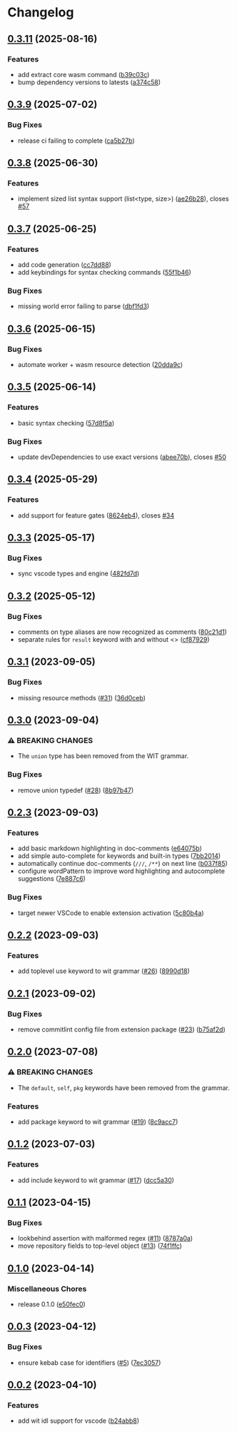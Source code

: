 # Changelog

## [0.3.11](https://github.com/bytecodealliance/vscode-wit/compare/wit-idl-v0.3.10...wit-idl-v0.3.11) (2025-08-16)


### Features

* add extract core wasm command ([b39c03c](https://github.com/bytecodealliance/vscode-wit/commit/b39c03c3cfc2ea6ef541191fb23604797618d31d))
* bump dependency versions to latests ([a374c58](https://github.com/bytecodealliance/vscode-wit/commit/a374c581e5f65092e2143b6f3e0ee4d7cff83ff0))

## [0.3.9](https://github.com/bytecodealliance/vscode-wit/compare/wit-idl-v0.3.8...wit-idl-v0.3.9) (2025-07-02)


### Bug Fixes

* release ci failing to complete ([ca5b27b](https://github.com/bytecodealliance/vscode-wit/commit/ca5b27bc8f602b763f27225b8402c273a9ec1084))

## [0.3.8](https://github.com/bytecodealliance/vscode-wit/compare/wit-idl-v0.3.7...wit-idl-v0.3.8) (2025-06-30)


### Features

* implement sized list syntax support (list&lt;type, size&gt;) ([ae26b28](https://github.com/bytecodealliance/vscode-wit/commit/ae26b28f5df856d4a1b0087033ed5f5403402d53)), closes [#57](https://github.com/bytecodealliance/vscode-wit/issues/57)

## [0.3.7](https://github.com/bytecodealliance/vscode-wit/compare/wit-idl-v0.3.6...wit-idl-v0.3.7) (2025-06-25)


### Features

* add code generation ([cc7dd88](https://github.com/bytecodealliance/vscode-wit/commit/cc7dd88198ed22b8cf1010be0d9e3221bfbed229))
* add keybindings for syntax checking commands ([55f1b46](https://github.com/bytecodealliance/vscode-wit/commit/55f1b469c69783ae5567a1a4eee205aabc353c22))


### Bug Fixes

* missing world error failing to parse ([dbf1fd3](https://github.com/bytecodealliance/vscode-wit/commit/dbf1fd35c3812fc3da2da554c84625a4120276c6))

## [0.3.6](https://github.com/bytecodealliance/vscode-wit/compare/wit-idl-v0.3.5...wit-idl-v0.3.6) (2025-06-15)


### Bug Fixes

* automate worker + wasm resource detection ([20dda9c](https://github.com/bytecodealliance/vscode-wit/commit/20dda9c797454850d5b6586592ea7c935460ae1b))

## [0.3.5](https://github.com/bytecodealliance/vscode-wit/compare/wit-idl-v0.3.4...wit-idl-v0.3.5) (2025-06-14)


### Features

* basic syntax checking ([57d8f5a](https://github.com/bytecodealliance/vscode-wit/commit/57d8f5a78a9869060e5ace869eb751bb7debaa4e))


### Bug Fixes

* update devDependencies to use exact versions ([abee70b](https://github.com/bytecodealliance/vscode-wit/commit/abee70b05fae6015fc7993596ef69dc96387ab54)), closes [#50](https://github.com/bytecodealliance/vscode-wit/issues/50)

## [0.3.4](https://github.com/bytecodealliance/vscode-wit/compare/wit-idl-v0.3.3...wit-idl-v0.3.4) (2025-05-29)


### Features

* add support for feature gates ([8624eb4](https://github.com/bytecodealliance/vscode-wit/commit/8624eb4af5f291bd6952a210966ff3f4865c52c5)), closes [#34](https://github.com/bytecodealliance/vscode-wit/issues/34)

## [0.3.3](https://github.com/bytecodealliance/vscode-wit/compare/wit-idl-v0.3.2...wit-idl-v0.3.3) (2025-05-17)


### Bug Fixes

* sync vscode types and engine ([482fd7d](https://github.com/bytecodealliance/vscode-wit/commit/482fd7d6b4a33ba8440560c4a9644c784fcd2ca6))

## [0.3.2](https://github.com/bytecodealliance/vscode-wit/compare/wit-idl-v0.3.1...wit-idl-v0.3.2) (2025-05-12)


### Bug Fixes

* comments on type aliases are now recognized as comments ([80c21d1](https://github.com/bytecodealliance/vscode-wit/commit/80c21d19ee4004bbcccf68c71ed13ceba6c4e7f6))
* separate rules for `result` keyword with and without &lt;&gt; ([cf87929](https://github.com/bytecodealliance/vscode-wit/commit/cf8792998880407f31399418a964bfe43454c54f))

## [0.3.1](https://github.com/bytecodealliance/vscode-wit/compare/wit-idl-v0.3.0...wit-idl-v0.3.1) (2023-09-05)


### Bug Fixes

* missing resource methods ([#31](https://github.com/bytecodealliance/vscode-wit/issues/31)) ([36d0ceb](https://github.com/bytecodealliance/vscode-wit/commit/36d0ceb7a565b3b7e48b696c6322ffb88ea6e3c0))

## [0.3.0](https://github.com/bytecodealliance/vscode-wit/compare/wit-idl-v0.2.3...wit-idl-v0.3.0) (2023-09-04)


### ⚠ BREAKING CHANGES

* The `union` type has been removed from the WIT grammar.

### Bug Fixes

* remove union typedef ([#28](https://github.com/bytecodealliance/vscode-wit/issues/28)) ([8b97b47](https://github.com/bytecodealliance/vscode-wit/commit/8b97b47b98a9fcf018cc5a879c0f30b44866d911))

## [0.2.3](https://github.com/bytecodealliance/vscode-wit/compare/wit-idl-v0.2.2...wit-idl-v0.2.3) (2023-09-03)


### Features

* add basic markdown highlighting in doc-comments ([e64075b](https://github.com/bytecodealliance/vscode-wit/commit/e64075b4c76041e3262f690b1e8f918bc69b74b6))
* add simple auto-complete for keywords and built-in types ([7bb2014](https://github.com/bytecodealliance/vscode-wit/commit/7bb2014f3d08b3d5a7084008163b2580d758366f))
* automatically continue doc-comments (`///`, `/**`) on next line ([b037f85](https://github.com/bytecodealliance/vscode-wit/commit/b037f853533db8323dd988f98afe0951440b7bf6))
* configure wordPattern to improve word highlighting and autocomplete suggestions ([7e887c6](https://github.com/bytecodealliance/vscode-wit/commit/7e887c6e50ff76576abc4d7ef45cc61e626124fc))


### Bug Fixes

* target newer VSCode to enable extension activation ([5c80b4a](https://github.com/bytecodealliance/vscode-wit/commit/5c80b4ad730f79100ced29970e963d034ff09dc6))

## [0.2.2](https://github.com/bytecodealliance/vscode-wit/compare/wit-idl-v0.2.1...wit-idl-v0.2.2) (2023-09-03)


### Features

* add toplevel use keyword to wit grammar ([#26](https://github.com/bytecodealliance/vscode-wit/issues/26)) ([8990d18](https://github.com/bytecodealliance/vscode-wit/commit/8990d1836f2eb9e03de2fad0cb1d7acd1e7e61cb))

## [0.2.1](https://github.com/bytecodealliance/vscode-wit/compare/wit-idl-v0.2.0...wit-idl-v0.2.1) (2023-09-02)


### Bug Fixes

* remove commitlint config file from extension package ([#23](https://github.com/bytecodealliance/vscode-wit/issues/23)) ([b75af2d](https://github.com/bytecodealliance/vscode-wit/commit/b75af2d050344f545f6c7dc848a6cd8a01160517))

## [0.2.0](https://github.com/bytecodealliance/vscode-wit/compare/wit-idl-v0.1.2...wit-idl-v0.2.0) (2023-07-08)


### ⚠ BREAKING CHANGES

* The `default`, `self`, `pkg` keywords have been removed from the grammar.

### Features

* add package keyword to wit grammar ([#19](https://github.com/bytecodealliance/vscode-wit/issues/19)) ([8c9acc7](https://github.com/bytecodealliance/vscode-wit/commit/8c9acc7cb65b2dec1f15f2de8557c2e2f21e347c))

## [0.1.2](https://github.com/bytecodealliance/vscode-wit/compare/wit-idl-v0.1.1...wit-idl-v0.1.2) (2023-07-03)


### Features

* add include keyword to wit grammar ([#17](https://github.com/bytecodealliance/vscode-wit/issues/17)) ([dcc5a30](https://github.com/bytecodealliance/vscode-wit/commit/dcc5a30d300146eac0ee5fac8287a4d30ce6106f))

## [0.1.1](https://github.com/bytecodealliance/vscode-wit/compare/wit-idl-v0.1.0...wit-idl-v0.1.1) (2023-04-15)


### Bug Fixes

* lookbehind assertion with malformed regex ([#11](https://github.com/bytecodealliance/vscode-wit/issues/11)) ([8787a0a](https://github.com/bytecodealliance/vscode-wit/commit/8787a0a9c283249448f07a7ee97d2a9e7365e4ac))
* move repository fields to top-level object ([#13](https://github.com/bytecodealliance/vscode-wit/issues/13)) ([74f1ffc](https://github.com/bytecodealliance/vscode-wit/commit/74f1ffcf9ed0bd700066e51721bff042a1589c93))

## [0.1.0](https://github.com/bytecodealliance/vscode-wit/compare/wit-idl-v0.0.3...wit-idl-v0.1.0) (2023-04-14)


### Miscellaneous Chores

* release 0.1.0 ([e50fec0](https://github.com/bytecodealliance/vscode-wit/commit/e50fec096a700b25b98570381eb77f2be9962ab2))

## [0.0.3](https://github.com/bytecodealliance/vscode-wit/compare/wit-idl-v0.0.2...wit-idl-v0.0.3) (2023-04-12)


### Bug Fixes

* ensure kebab case for identifiers ([#5](https://github.com/bytecodealliance/vscode-wit/issues/5)) ([7ec3057](https://github.com/bytecodealliance/vscode-wit/commit/7ec30578ba6257669a40fa757688a82eebcef992))

## [0.0.2](https://github.com/bytecodealliance/vscode-wit/compare/wit-idl-v0.0.1...wit-idl-v0.0.2) (2023-04-10)


### Features

* add wit idl support for vscode ([b24abb8](https://github.com/bytecodealliance/vscode-wit/commit/b24abb873864a3d1fae838f101b7e3a06183e6a2))
